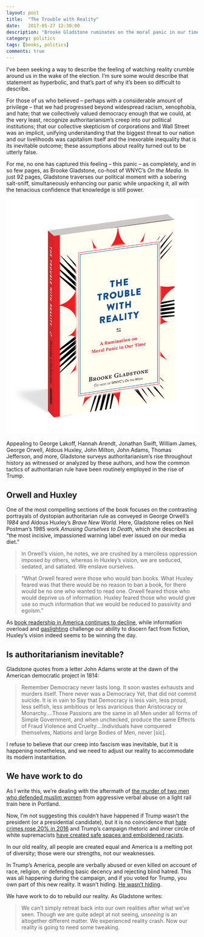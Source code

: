 ```yaml
---
layout: post
title:  "The Trouble with Reality"
date:   2017-05-27 12:30:00
description: "Brooke Gladstone ruminates on the moral panic in our time."
category: politics
tags: [books, politics]
comments: true
---
```


I’ve been seeking a way to describe the feeling of watching reality crumble around us in the wake of the election. I’m sure some would describe that statement as hyperbolic, and that’s part of why it’s been so difficult to describe.

For those of us who believed – perhaps with a considerable amount of privilege – that we had progressed beyond widespread racism, xenophobia, and hate; that we collectively valued democracy enough that we could, at the very least, recognize authoritarianism’s creep into our political institutions; that our collective skepticism of corporations and Wall Street was an implicit, unifying understanding that the biggest threat to our nation and our livelihoods was capitalism itself and the inexorable inequality that is its inevitable outcome; these assumptions about reality turned out to be utterly false. 

For me, no one has captured this feeling – this panic – as completely, and in so few pages, as Brooke Gladstone, co-host of WNYC’s _On the Media_. In just 92 pages, Gladstone traverses our political moment with a sobering salt-sniff, simultaneously enhancing our panic while unpacking it, all with the tenacious confidence that knowledge is still power.

![The Trouble with Reality book cover](../assets/images/trouble_reality.png)

Appealing to George Lakoff, Hannah Arendt, Jonathan Swift, William James, George Orwell, Aldous Huxley, John Milton, John Adams, Thomas Jefferson, and more, Gladstone surveys authoritarianism’s rise throughout history as witnessed or analyzed by these authors, and how the common tactics of authoritarian rule have been routinely employed in the rise of Trump.

## Orwell and Huxley

One of the most compelling sections of the book focuses on the contrasting portrayals of dystopian authoritarian rule as conveyed in George Orwell’s _1984_ and Aldous Huxley’s _Brave New World_. Here, Gladstone relies on Neil Postman’s 1985 work _Amusing Ourselves to Death_, which she describes as “the most incisive, impassioned warning label ever issued on our media diet.”

> In Orwell’s vision, he notes, we are crushed by a merciless oppression imposed by others, whereas in Huxley’s vision, we are seduced, sedated, and satiated. We enslave ourselves.

 > “What Orwell feared were those who would ban books. What Huxley feared was that there would be no reason to ban a book, for there would be no one who wanted to read one. Orwell feared those who would deprive us of information. Huxley feared those who would give use so much information that we would be reduced to passivity and egoism.”
 
As [book readership in America continues to decline](http://www.latimes.com/books/jacketcopy/la-et-jc-fewer-americans-reading-books-20151021-story.html), while information overload and [gaslighting](https://www.washingtonpost.com/posteverything/wp/2016/11/07/the-trump-campaigns-war-on-reality-made-me-question-what-i-saw/?utm_term=.7f619b918257) challenge our ability to discern fact from fiction, Huxley’s vision indeed seems to be winning the day.

## Is authoritarianism inevitable?

Gladstone quotes from a letter John Adams wrote at the dawn of the American democratic project in 1814:

> Remember Democracy never lasts long. It soon wastes exhausts and murders itself. There never was a Democracy Yet, that did not commit suicide. It is in vain to Say that Democracy is less vain, less proud, less selfish, less ambitious or less avaricious than Aristocracy or Monarchy....Those Passions are the same in all Men under all forms of Simple Government, and when unchecked, produce the same Effects of Fraud Violence and Cruelty....Individuals have conquered themselves, Nations and large Bodies of Men, never [sic].

I refuse to believe that our creep into fascism was inevitable, but it is happening nonetheless, and we need to adjust our reality to accommodate its modern instantiation.

## We have work to do

As I write this, we’re dealing with the aftermath of [the murder of two men who defended muslim women](http://www.oregonlive.com/portland/index.ssf/2017/05/police_responding_to_ne_portla.html#incart_big-photo) from aggressive verbal abuse on a light rail train here in Portland. 

Now, I’m not suggesting this couldn’t have happened if Trump wasn’t the president (or a presidential candidate), but it is no coincidence that [hate crimes rose 20% in 2016](http://www.nbcnews.com/news/us-news/u-s-hate-crimes-20-percent-2016-fueled-election-campaign-n733306) and Trump’s campaign rhetoric and inner circle of white supremacists [have created safe spaces and emboldened racists](https://www.salon.com/2017/03/08/trumps-election-has-created-safe-spaces-for-racists-southern-poverty-law-centers-heidi-beirich-on-the-wave-of-hate-crimes/).

In our old reality, all people are created equal and America is a melting pot of diversity; those were our strengths, not our weaknesses.

In Trump’s America, people are verbally abused or even killed on account of race, religion, or defending basic decency and rejecting blind hatred. This was all happening during the campaign, and if you voted for Trump, you own part of this new reality. It wasn’t hiding. [He wasn’t hiding](https://www.vox.com/2016/7/25/12270880/donald-trump-racism-history).

We have work to do to rebuild our reality. As Gladstone writes:

> We can’t simply retreat back into our own realities after what we’ve seen. Though we are quite adept at not seeing, _unseeing_ is an altogether different matter. We experienced reality crash. Now our reality is going to need some tweaking.


